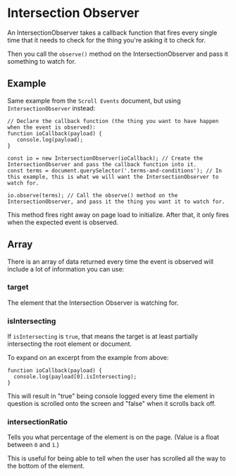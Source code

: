 # Intersection Observer

An IntersectionObserver takes a callback function that fires every single time that it needs to check for the thing you're asking it to check for.

Then you call the `observe()` method on the IntersectionObserver and pass it something to watch for.


## Example

Same example from the `Scroll Events` document, but using `IntersectionObserver` instead:

```
// Declare the callback function (the thing you want to have happen when the event is observed):
function ioCallback(payload) {
   console.log(payload);
}

const io = new IntersectionObserver(ioCallback); // Create the IntersectionObserver and pass the callback function into it.
const terms = document.querySelector('.terms-and-conditions'); // In this example, this is what we will want the IntersectionObserver to watch for.

io.observe(terms); // Call the observe() method on the IntersectionObserver, and pass it the thing you want it to watch for.
```

This method fires right away on page load to initialize.  After that, it only fires when the expected event is observed.


## Array

There is an array of data returned every time the event is observed will include a lot of information you can use:


### target

The element that the Intersection Observer is watching for.


### isIntersecting

If `isIntersecting` is `true`, that means the target is at least partially intersecting the root element or document.

To expand on an excerpt from the example from above:

```
function ioCallback(payload) {
  console.log(payload[0].isIntersecting);
}
```

This will result in "true" being console logged every time the element in question is scrolled onto the screen and "false" when it scrolls back off.


### intersectionRatio

Tells you what percentage of the element is on the page.  (Value is a float between `0` and `1`.)

This is useful for being able to tell when the user has scrolled all the way to the bottom of the element.